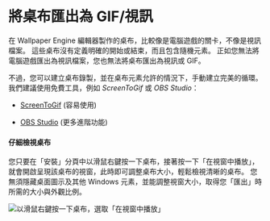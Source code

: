 # 將桌布匯出為 GIF/視訊

在 Wallpaper Engine 編輯器製作的桌布，比較像是電腦遊戲的關卡，不像是視訊檔案。 這些桌布沒有定義明確的開始或結束，而且包含隨機元素。 正如您無法將電腦遊戲匯出為視訊檔案，您也無法將桌布匯出為視訊或 GIF。

不過，您可以建立桌布錄製，並在桌布元素允許的情況下，手動建立完美的循環。 我們建議使用免費工具，例如 *ScreenToGif* 或 *OBS Studio*：

* [ScreenToGif](https://www.screentogif.com/) (容易使用)

* [OBS Studio](https://obsproject.com/) (更多進階功能)

#### 仔細檢視桌布

您只要在「安裝」分頁中以滑鼠右鍵按一下桌布，接著按一下「在視窗中播放」，就會開啟呈現該桌布的視窗，此時即可調整桌布大小，輕鬆檢視清晰的桌布。 您無須隱藏桌面圖示及其他 Windows 元素，並能調整視窗大小，取得您「匯出」時所需的大小與外觀比例。

![以滑鼠右鍵按一下桌布，選取「在視窗中播放」](./playinwindow.gif)